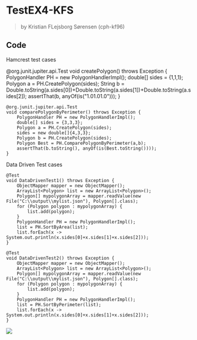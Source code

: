 # TestEX4-KFS
> by Kristian FLejsborg Sørensen (cph-kf96)

## Code

Hamcrest test cases

@org.junit.jupiter.api.Test
    void createPolygon() throws Exception {
        PolygonHandler PH = new PolygonHandlerImpl();
        double[] sides = {1,1,1};
        Polygon a = PH.CreatePolygon(sides);
        String b = Double.toString(a.sides[0])+Double.toString(a.sides[1])+Double.toString(a.sides[2]);
        assertThat(b, anyOf(is("1.01.01.0")));
    }

    @org.junit.jupiter.api.Test
    void comparePolygonByPerimeter() throws Exception {
        PolygonHandler PH = new PolygonHandlerImpl();
        double[] sides = {3,3,3};
        Polygon a = PH.CreatePolygon(sides);
        sides = new double[]{4,3,3};
        Polygon b = PH.CreatePolygon(sides);
        Polygon Best = PH.ComparePolygonByPerimeter(a,b);
        assertThat(b.toString(), anyOf(is(Best.toString())));
    }
    
Data Driven Test cases

    @Test
    void DataDrivenTest1() throws Exception {
        ObjectMapper mapper = new ObjectMapper();
        ArrayList<Polygon> list = new ArrayList<Polygon>();
        Polygon[] mypolygonArray = mapper.readValue(new File("C:\\output\\mylist.json"), Polygon[].class);
        for (Polygon polygon : mypolygonArray) {
            list.add(polygon);
        }
        PolygonHandler PH = new PolygonHandlerImpl();
        list = PH.SortByArea(list);
        list.forEach(x -> System.out.println(x.sides[0]+x.sides[1]+x.sides[2]));
    }

    @Test
    void DataDrivenTest2() throws Exception {
        ObjectMapper mapper = new ObjectMapper();
        ArrayList<Polygon> list = new ArrayList<Polygon>();
        Polygon[] mypolygonArray = mapper.readValue(new File("C:\\output\\mylist.json"), Polygon[].class);
        for (Polygon polygon : mypolygonArray) {
            list.add(polygon);
        }
        PolygonHandler PH = new PolygonHandlerImpl();
        list = PH.SortByPerimeter(list);
        list.forEach(x -> System.out.println(x.sides[0]+x.sides[1]+x.sides[2]));
    }
    

![](https://i.gyazo.com/21143c3be1d85e284b8b6a749c5049fb.png)
